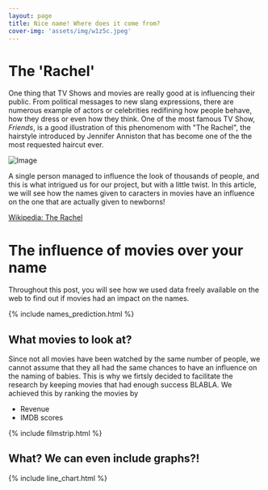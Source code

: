 ```yaml
---
layout: page
title: Nice name! Where does it come from?
cover-img: 'assets/img/w1z5c.jpeg'
---
```


<style>
    /*Custom css for the page*/
    .page-heading h1{
        background-color: rgba(190, 4, 4, 1);
    }
</style>

# The 'Rachel'
One thing that TV Shows and movies are really good at is influencing their public. From political messages to new slang expressions, there are numerous example of actors or celebrities redifining how people behave, how they dress or even how they think. One of the most famous TV Show, *Friends*, is a good illustration of this phenomenom with "The Rachel", the hairstyle introduced by Jennifer Anniston that has become one of the the most requested haircut ever. 

![Image](https://tierneysalons.com/wp-content/uploads/2023/12/0e461a848663146e13e5444687934cb0.jpg)

A single person managed to influence the look of thousands of people, and this is what intrigued us for our project, but with a little twist. 
In this article, we will see how the names given to caracters in movies have an influence on the one that are actually given to newborns! 

[Wikipedia: The Rachel](https://en.wikipedia.org/wiki/The_Rachel#:~:text=%22The%20Rachel%22%20is%20described%20as,as%20the%20hairstyle's%20defining%20characteristics.)

# The influence of movies over your name
Throughout this post, you will see how we used data freely available on the web to find out if movies had an impact on the names.

{% include names_prediction.html %}
## What movies to look at?

Since not all movies have been watched by the same number of people, we cannot assume that they all had the same chances to have an influence on the naming of babies.
This is why we firtsly decided to facilitate the research by keeping movies that had enough success BLABLA. We achieved this by ranking the movies by 

- Revenue
- IMDB scores


{% include filmstrip.html %}

## What? We can even include graphs?!
{% include line_chart.html %}
